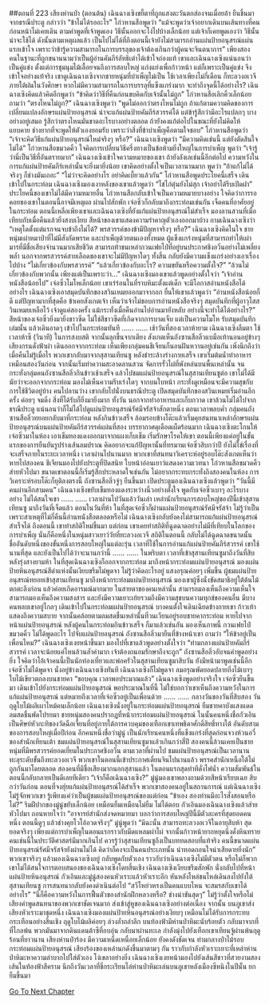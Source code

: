 ##ตอนที่ 223 เสียงห่านป่า (ตอนต้น)
เฉินฉางเซิงขยี้ตาที่ถูกแสงตะวันตกส่องจนเมื่อยล้า ยืนขึ้นมาจากธรณีประตู กล่าวว่า “ข้าไม่ได้รออะไร”
โก่วหานสือพูดว่า “แม้จะพูดว่าเจ้าอยากเดินบนเส้นทางที่คนก่อนหน้าไม่เคยเดิน ตามคำพูดที่เจ้าพูดเอง วิธีนั้นออกจะโง่ไปบ้างเล็กน้อย แต่เจ้าก็เคยพูดเองว่า วิธีนั้นน่าจะใช้ได้ ดังนั้นตามเหตุผลแล้ว เป็นไปไม่ได้ที่ถึงตอนนี้เจ้ายังไม่สามารถอ่านแผ่นป้ายอนุสรณ์แผ่นแรกเข้าใจ เพราะว่าข้ารู้ความสามารถในการบรรลุของเจ้าต้องเกินกว่าผู้คนจะจินตนาการ”
เพียงสองคนในฐานะที่ถูกขนานนามว่าเป็นผู้อ่านคัมภีร์ลัทธิเต๋าได้เข้าใจถ่องแท้ เขาและเฉินฉางเซิงแน่นอนว่าเป็นคู่แข่ง ตั้งแต่การชุมนุมไม้เลื้อยจนถึงการสอบใหญ่ แก่งแย่งเพื่อก้าวหน้า แต่ก็เพราะเป็นคู่แข่ง จึงเข้าใจอย่างแท้จริง เขาดูเฉินฉางเซิงจากชายหนุ่มที่บำเพ็ญไม่เป็น ใช้เวลาเพียงไม่กี่เดือน ก็ทะลวงอเวจีภายใต้ฝนในวังศึกษา หากไม่มีความสามารถในการบรรลุที่แข็งแกร่งมาก จะทำถึงจุดนี้ได้อย่างไร?
เฉินฉางเซิงคิดแล้วคิดอีกพูดว่า “ข้าคิดว่าวิธีที่คืนก่อนขบคิดกับเจ้านั้นไม่ถูก”
โก่วหานสือเลิกคิ้วเล็กน้อย ถามว่า “ตรงไหนไม่ถูก?”
เฉินฉางเซิงพูดว่า “พูดไม่ออกว่าตรงไหนไม่ถูก ถ้าแก้ตามความคิดของการเปลี่ยนแปลงอักษรแผ่นป้ายอนุสรณ์ น่าจะแก้แผ่นป้ายคัมภีร์สวรรค์ได้ แต่ข้ารู้สึกว่ามีอะไรแปลกๆ บางอย่างอยู่เสมอ รู้สึกว่าตรงไหนมันขาดอะไรบางอย่างตลอด ถ้ายังคงแก้ต่อไปในขณะที่ยังไม่คิดให้แยบคาย ช่างยากที่จะพูดให้ตัวเองยอมรับ เพราะว่าสิ่งที่ข้าบำเพ็ญคือตามใจชอบ”
โก่วหานสือพูดว่า “เจ้าจะคิดวิธีแก้แผ่นป้ายอนุสรณ์ใหม่จริงๆ หรือ?”
เฉินฉางเซิงพูดว่า “มีความคิดเช่นนี้ แต่ยังตัดสินใจไม่ได้”
โก่วหานสือขมวดคิ้ว ใจคิดการเปลี่ยนวิธีครึ่งทางเป็นข้อห้ามยิ่งใหญ่ในการบำเพ็ญ พูดว่า “เจ้ารู้ว่านี่เป็นวิธีที่อันตรายมาก”
เฉินฉางเซิงเข้าใจความหมายของเขา ถ้ายังลังเลเช่นนี้อีกต่อไป ความหวังในการแก้แผ่นป้ายคัมภีร์เหล่านั้นจะยิ่งมายิ่งน้อย
เขาคิดอย่างตั้งใจเป็นเวลานานมาก พูดว่า “ถ้าแก้ไม่ได้จริงๆ ก็ช่างมันเถอะ”
“ไม่ว่าจะคิดอย่างไร อย่าคิดเบี้ยวแล้วกัน” โก่วหานสือพูดประโยคนี้เสร็จ เดินเข้าไปในกระท่อม
เฉินฉางเซิงมองเงาหลังของเขาแล้วพูดว่า “ไข่ไก่ตุ๋นยังไม่สุก เจ้าอย่าได้รีบเปิดฝา”
ประโยคนี้ของเขาไม่ได้มีความหมายอื่น โก่วหานสือกลับเข้าใจเป็นความหมายบางอย่าง ใจคิดว่าการรอคอยของเขาในตอนนี้อาจมีเหตุผล
ผ่านไปสักพัก เจ๋อซิ่วก็กลับมาถึงกระท่อมเช่นกัน เจ็ดคนที่อาศัยอยู่ในกระท่อม ตอนนี้เหลือเพียงเขาและเฉินฉางเซิงที่ยังแก้แผ่นป้ายอนุสรณ์ไม่สำเร็จ มองลานสวนที่เมื่อเทียบกับเมื่อคืนแล้วยิ่งสงบเงียบ สีหน้าของเขาแสดงความรำคาญตัวเองออกมาบ้าง ถามเฉินฉางเซิงว่า “เหตุใดตั้งแต่แรกจนจบข้าถึงไม่ได้? พรสวรรค์ของข้ามีปัญหาจริงๆ หรือ?”
เฉินฉางเซิงคิดในใจ ชายหนุ่มเผ่าหมาป่าที่ไม่มีสังกัดพรรค และบำเพ็ญด้วยตนเองทั้งหมด ผู้แข็งแกร่งหนุ่มที่สามารถทำให้เผ่ามารที่มีชื่อเสียงจำนวนมากเสียชีวิต สามารถท้าชนเหล่ากวนเฟยไป๋ที่อยู่บนประกาศชิงอวิ๋นอย่างไม่เพลี่ยงพล้ำ นอกจากพรสวรรค์สายเลือดของเขาจะไม่มีปัญหาใดๆ ทั้งสิ้น กลับยังมีความแข็งแกร่งอย่างเอาเรื่องไปบ้าง
“ไม่เกี่ยวข้องกับพรสวรรค์”
“แล้วเกี่ยวข้องกับอะไร? ความขยันหรือความตั้งใจ?”
“ล้วนไม่เกี่ยวข้องกับพวกนั้น เพียงแต่เป็นเพราะว่า...” เฉินฉางเซิงมองเขาแล้วพูดอย่างตั้งใจว่า “เจ้าอ่านหนังสือน้อยไป”
เจ๋อซิ่วโมโหเล็กน้อย เขาเร่ร่อนในที่ราบหิมะตั้งแต่เด็ก จะมีโอกาสอ่านหนังสือได้อย่างไร
เฉินฉางเซิงเอาสมุดบันทึกของสวินเหมยออกมาจากอก ยื่นให้เขาแล้วพูดว่า “อ่านหนังสือน้อยก็ดี แต่ปัญหามากที่สุดคือ ข้าเคยสังเกตเจ้า เห็นว่าเจ้าไม่ชอบการอ่านหนังสือจริงๆ สมุดบันทึกที่ผู้อาวุโสสวินเหมยเหลือไว้ เจ้าดูแค่สองครั้ง แม้กระทั่งเมื่อคืนอ่านไปอ่านมายังหลับ อย่างนี้จะทำได้ได้อย่างไร?”
สีหน้าของเจ๋อซิ่วยิ่งมายิ่งขาวซีด ไม่ใช่สีขาวซีดที่เกิดจากการบาดเจ็บ แต่เป็นความโมโห รับสมุดบันทึกเล่มนั้น แล้วเดินอาดๆ เข้าไปในกระท่อมทันที
......
......
เช้าวันที่สองเวลาห้ายาม เฉินฉางเซิงลืมตา ใช้เวลาห้าซี (วินาที) ในการสงบสติ จากนั้นลุกขึ้นจากเตียง สังเกตเห็นถังซานสือลิ่วแบมือเท้านอนอยู่ข้างๆ เสียงกรนดั่งฟ้าผ่า เดินออกจากกระท่อม เห็นเพียงกลุ่มคนชีเจียนก็นอนฝันหวานอยู่เช่นกัน เพิ่งนึกถึงว่าเมื่อคืนไม่รู้เมื่อไร พวกเขากลับมาจากสุสานเทียนซู
หลังชำระล้างร่างกายเสร็จ เขาเริ่มต้มน้ำทำอาหารเหมือนสองวันก่อน จากนั้นเริ่มทำความสะอาดลานสวน จัดการรั้วไผ่ที่พังหล่นบนพื้นเหล่านั้น จนกระทั่งกลุ่มคนถังซานสือลิ่วกินข้าวเช้าเสร็จ แล้วไปชมแผ่นป้ายอนุสรณ์ในสุสานเทียนซูต่อ เขาไม่ได้มีนัยว่าจะออกจากกระท่อม มองไม่เห็นความรีบเร่งใดๆ จากบนใบหน้า กระทั่งดูเหมือนจะมีความสุขกับการใช้ชีวิตอยู่บ้าง
คนไปลานว่าง เขากลับไปนั่งบนธรณีประตู เปิดสมุดบันทึกของสวินเหมยเริ่มอ่านอีกครั้ง ค่อยๆ จมดิ่ง สิ่งที่ได้รับก็ยิ่งมายิ่งมาก
ทั้งวัน นอกจากทำอาหารและเก็บกวาด เขาล้วนไม่ได้ไปจากธรณีประตู แน่นอนว่าก็ไม่ได้ไปดูแผ่นป้ายอนุสรณ์รัศมีจรัสจ้าสักตาหนึ่ง
ตอนเวลาพลบค่ำ กลุ่มคนถังซานสือลิ่วทยอยกลับมาที่กระท่อม หลังกินข้าวเสร็จ ล้อมรอบข้างโต๊ะแล้วเริ่มคุยสนทนาเหล่าอักษรแผ่นป้ายอนุสรณ์บนแผ่นป้ายคัมภีร์สวรรค์แผ่นที่สอง บรรยากาศดุเดือดเผ็ดร้อนมาก
เฉินฉางเซิงตะโกนให้เจ๋อซิ่วมาในห้อง เอาเข็มทองแดงออกมาจากแผงเก็บเข็ม เริ่มรักษาโรคให้เขา ตอนนี้เพียงแค่อยู่ในขั้นแรกของการยืนยันรูปร่างเส้นลมปราณ คิดอยากจะแก้ปัญหานั้นที่ทรมานเจ๋อซิ่วสิบกว่าปี ยังไม่ใช่เรื่องที่จะเสร็จภายในระยะเวลาหนึ่ง
เวลาผ่านไปนานมาก พวกเขาที่สนทนาวิเคราะห์อยู่รอบโต๊ะสังเกตเห็นว่าหายไปสองคน ชีเจียนมองไปยังประตูที่ปิดสนิท ใบหน้าอ่อนเยาว์แสดงความเวทนา โก่วหานสือขมวดคิ้ว ส่ายหัวไปมา ขนาดเขาตอนนี้ก็เริ่มรู้สึกประหลาดใจเช่นกัน
ไม่อยากกระทบกระทั่งถึงสองคนในห้อง การวิเคราะห์รอบโต๊ะก็ยุติลงตรงนี้
ถังซานสือลิ่วจู่ๆ ยืนขึ้นมา เปิดประตูมองเฉินฉางเซิงแล้วพูดว่า “วันนี้มีคนผ่านอีกสามคน”
เฉินฉางเซิงขยับเข็มทองแดงระหว่างนิ้วอย่างตั้งใจ พูดกับเจ๋อซิ่วเบาๆ อะไรบางอย่าง ไม่ได้สนใจเขา
......
......
เวลาผ่านไปวันแล้ววันเล่า เหล่านักเรียนการสอบใหญ่ของปีนี้เข้าสุสานเทียนซู มาถึงวันที่เจ็ดแล้ว
ตอนในวันที่ห้า ในที่สุดเจ๋อซิ่วก็ผ่านแผ่นป้ายอนุสรณ์รัศมีจรัสจ้า ไม่รู้ว่าเป็นเพราะสาเหตุที่ไม่กี่คืนนี้อ่านหนังสือตลอดหรือไม่
เฉินฉางเซิงกลับยังคงไม่สามารถแก้แผ่นป้ายอนุสรณ์สำเร็จได้ ถึงตอนนี้ เขาทำสถิติใหม่ขึ้นมา
แต่ก่อน เขาเคยทำสถิติที่ฉูดฉาดอย่างไม่มีที่เทียบในโลกของการบำเพ็ญ นั่นก็คือหนึ่งในหนุ่มสาวเยาว์วัยที่ทะลวงอเวจี
สถิติในตอนนี้ กลับไม่ได้ฉูดฉาดขนาดนั้น
ชื่ออันดับหนึ่งของขั้นหนึ่งการสอบใหญ่ในแต่ละรุ่น เวลาที่ใช้ในการอ่านแก้แผ่นป้ายคัมภีร์สวรรค์ เขาใช้นานที่สุด และยังเป็นไปได้ว่าจะนานกว่านี้
......
......
ในพริบตา เวลาที่เข้าสุสานเทียนซูมาถึงวันที่สิบ หลังรุ่งสางยามห้า ในที่สุดเฉินฉางเซิงก็ออกจากกระท่อม มาถึงหน้ากระท่อมแผ่นป้ายอนุสรณ์ มองแผ่นป้ายหินอนุสรณ์สีดำแห่งนั้นเงียบขรึมไม่พูดจา ไม่รู้ว่าคิดอะไรอยู่
แสงอรุณค่อยๆ เพิ่มขึ้น ผู้ชมแผ่นป้ายอนุสรณ์ทยอยเข้าสุสานเทียนซู มาถึงหน้ากระท่อมแผ่นป้ายอนุสรณ์ มองเขาผู้ซึ่งนั่งขัดสมาธิอยู่ใต้ต้นไม้ ตกตะลึงก่อน แล้วค่อยเกิดอารมณ์มากมาย
ในสายตาของคนเหล่านั้น สามารถมองเห็นถึงความเห็นใจ สามารถมองเห็นถึงความสงสาร และยังมีความเยาะเย้ยรวมถึงมีความสุขบนความทุกข์ของคนอื่น
มีบางคนหลบเขาอยู่ไกลๆ เดินเข้าไปในกระท่อมแผ่นป้ายอนุสรณ์ บางคนตั้งใจเดินเฉียดข้างกายเขา ก้าวเท้าแสดงถึงความสบาย จากนั้นคล้อยตามลมสดชื่นเหล่านั้นที่วนเวียนอยู่รอบชายคากระท่อม หายไปจากหน้าแผ่นป้ายอนุสรณ์
หลังผู้คนในกระท่อมกินข้าวเสร็จ ก็มาแล้วเช่นกัน มองเห็นภาพนี้ กวนเฟยไป๋ขมวดคิ้ว ไม่ได้พูดอะไร ไปจับแผ่นป้ายอนุสรณ์ ถังซานสือลิ่วมายืนที่ข้างหน้าเขา ถามว่า “ให้ข้าอยู่เป็นเพื่อนไหม?”
เฉินฉางเซิงเงยหน้าขึ้นมา มองไปที่เขาแล้วพูดอย่างตั้งใจว่า “ท่ามกลางแผ่นป้ายคัมภีร์สวรรค์ เวลาจะน้อยแค่ไหนล้วนล้ำค่ามาก เจ้าต้องถนอมรักษาถึงจะถูก”
ถังซานสือลิ่วอับจนคำพูดอย่างยิ่ง ใจคิดว่าไอ้เจ้าคนนี้เป็นนักท่องเที่ยวและพ่อครัวในสุสานเทียนซูมาสิบวัน ยังมีหน้ามาพูดเช่นนี้อีก
เจ๋อซิ่วไม่ได้พูดจา นั่งอยู่ข้างเฉินฉางเซิงทันที
เฉินฉางเซิงก็ไม่พูดจา
ลมอรุณพัดยอดปลายกิ่งไม้เบาๆ ใบไม้เขียวตกลงบนชายคา
“ขอบคุณ เวลาพอประมาณแล้ว” เฉินฉางเซิงพูดอย่างจริงใจ
เจ๋อซิ่วยืนขึ้นมา เดินเข้าไปยังกระท่อมแผ่นป้ายอนุสรณ์
พอประมาณในที่นี้ ไม่ใช่บอกว่าเขาเห็นถึงความหวังในการแก้แผ่นป้ายอนุสรณ์ แต่หมายถึงเวลาที่เจ๋อซิ่วอยู่เป็นเพื่อนด้วย
......
......
กลางวันของวันที่สิบสอง วันฤดูใบไม้ผลิเผาไหม้คนเล็กน้อย เฉินฉางเซิงนั่งอยู่ในกระท่อมแผ่นป้ายอนุสรณ์ ยืมชายคาบังแสงแดด
ลมสดชื่นพัดโปรยมา ชายหนุ่มสองคนปรากฏที่หน้ากระท่อมแผ่นป้ายอนุสรณ์ ในนั้นคนหนึ่งชื่อกัวเอิน เป็นศิษย์หัวกะทิของวัดฉือเจี้ยนที่อยู่ภายใต้การควบคุมของเทือกเขาเทพธิดาศักดิ์สิทธิ์ทางใต้ อันดับสามของการสอบใหญ่เมื่อปีก่อน อีกคนหนึ่งชื่อว่ามู่นู่ เป็นนักเรียนคนหนึ่งที่แข็งแกร่งที่สุดก่อนจวงห้วนอวี่ของสำนักเทียนเต้า ชมแผ่นป้ายอนุสรณ์ในสุสานเทียนซูมาแล้วเกินกว่าสี่ปี
สองคนนี้ล้วนเคยเป็นชายหนุ่มที่มีพรสวรรค์ยอดเยี่ยมในประกาศชิงอวิ๋น ตามเวลาที่ผ่านไป ชมแผ่นป้ายอนุสรณ์เป็นเวลานาน ทะลุระดับขั้นถึงทะลวงอเวจี พวกเขาในตอนนี้เข้าประกาศเตี่ยนจินไปนานแล้ว พรรคสำนักเหนือใต้ไม่ถูกกันมาโดยตลอด สองคนที่มีชื่อเสียงมากนอกสุสานแล้ว ในตอนแรกสุดท่าทีดั่งไฟน้ำ ความสัมพันธ์ในตอนนี้กลับกลายเป็นดีเลยทีเดียว
“เจ้าก็คือเฉินฉางเซิง?” มู่นู่มองเขาพลางถามด้วยสีหน้าเรียบเฉย
สิบกว่าวันก่อน ตอนที่จงฮุ่ยแก้แผ่นป้ายอนุสรณ์ได้สำเร็จ พวกเขาสองคนอยู่ในสถานการณ์ แต่เฉินฉางเซิงไม่รู้จักพวกเขา รู้เพียงแค่ว่าเป็นผู้ชมแผ่นป้ายอนุสรณ์ของแต่ก่อน “ข้าเอง สองท่านมีอะไรสั่งสอนหรือไม่?”
ริมฝีปากของมู่นู่ขยับเล็กน้อย เหมือนยิ้มเหมือนไม่ยิ้ม ไม่ได้ตอบ
กัวเอินมองเฉินฉางเซิงแล้วส่ายหัวไปมา ถอนหายใจว่า “อาจารย์สำนักส่งจดหมายมา บอกว่าการสอบใหญ่ปีนี้มีตัวละครที่สุดยอดคนหนึ่ง ตอนนี้ดูๆ แล้วช่างคุยโวโอ้อวดจริงๆ”
มู่นู่พูดว่า “มิฉะนั้น สามารถทะลวงอเวจีในอายุสิบห้า สุดยอดจริงๆ เพียงแต่การบำเพ็ญในตอนแรกราวกับมีดแหลมผ่าไผ่ จากนั้นก้าวหน้ายากหยุดนิ่งดั่งหินทราย คนเช่นนี้ในประวัติศาสตร์มีมากเกินไป ควรรู้ว่าสุสานเทียนซูถึงเป็นบททดสอบที่แท้จริง คนนี้ขนาดแผ่นป้ายอนุสรณ์รัศมีจรัสจ้ายังผ่านไม่ได้ คิดว่าก็คงจะเป็นคนประเภทนั้น น่าทอดถอนใจน่าเสียดายยิ่งนัก”
พวกเขาจริงๆ แล้วมองเฉินฉางเซิงอยู่ กลับพูดกับตัวเอง ราวกับว่าเฉินฉางเซิงไม่มีตัวตน หรือไม่ก็พวกเขาไม่ได้สนใจการตอบสนองของเฉินฉางเซิงโดยสิ้นเชิง
เฉินฉางเซิงเงียบขรึมสักพัก นั่งกลับไปที่หน้าแผ่นป้ายหินอนุสรณ์
กัวเอินและมู่นู่สองคนหัวเราะแล้วหัวเราะอีก หันหลังไหล่ชนไหล่เดินลงไปยังใต้สุสานเทียนซู การสนทนากลับยังคงดำเนินต่อไป
“สวีโหย่วหรงเป็นคนแบบไหน จะสมรสกับเขาได้อย่างไร”
“นี่ก็คือความหวังในการฟื้นตัวของสำนักฝึกหลวงหรือ? ช่างน่าขันสุดๆ”
ไม่รู้ว่าตั้งใจหรือไม่ เสียงคำพูดสนทนาของพวกเขาชัดเจนมาก ส่งเข้าสู่หูของเฉินฉางเซิงอย่างต่อเนื่อง
จากนั้น บนภูเขาส่งเสียงหัวเราะมาชุดหนึ่ง
เฉินฉางเซิงมองแผ่นป้ายหินอนุสรณ์อย่างเงียบๆ เหมือนไม่ได้รับการกระทบกระเทือนอย่างสิ้นเชิง
ฤดูใบไม้ผลิค่อยๆ ล่วงล้ำถลำลึก
บนท้องฟ้ามีห่านป่าหิมะนับร้อยตัว กลับมาจากที่ที่ไกลพ้น
พวกมันมาจากดินแดนต้าซีที่อบอุ่น กลับมาผ่านทะเล กำลังมุ่งไปยังเทือกเขาเทียนจู้ผ่านพ้นฤดูร้อนที่ยาวนาน
เสียงห่านป่าร้อง มีความเหน็ดเหนื่อยเล็กน้อย ยังคงดังชัดเจน
ท่ามกลางป่าไม้รอบกระท่อมแผ่นป้ายอนุสรณ์ เสียงร้องของเหล่านกดังขึ้นมาตามๆ กัน ราวกับกำลังหัวเราะเยาะที่เหล่าห่านป่าหิมะหาความลำบากไปใส่ตัวเอง โง่เขลาอย่างยิ่ง
เฉินฉางเซิงเงยหน้ามองไปยังเส้นสีขาวที่สวยงามสองเส้นในท้องฟ้าสีคราม นึกถึงวันเวลาที่ขี่กระเรียนไล่ห่านป่าหิมะเล่นบนภูเขาหลังเมืองซีหนิงในปีนั้น ยกยิ้มขึ้นมา


[Go To Next Chapter]( ./225.md)